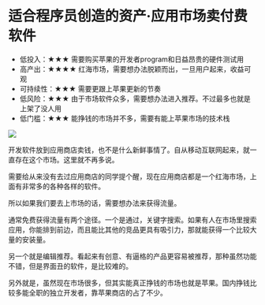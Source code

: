 # 适合程序员创造的资产·应用市场卖付费软件

- 低投入：★★★ 需要购买苹果的开发者program和日益昂贵的硬件测试用 
- 高产出：★★★★ 红海市场，需要想办法脱颖而出，一旦用户起来，收益可观
- 可持续性：★★★  需要更跟上苹果更新的节奏
- 低风险：★★★ 由于市场软件众多，需要想办法进入推荐。不过最多也就是上架了没人用
- 低门槛：★★★ 能挣钱的市场并不多，需要有能上苹果市场的技术栈


![](https://theseven.ftqq.com/20200407201107.png)

开发软件放到应用商店卖钱，也不是什么新鲜事情了。自从移动互联网起来，就一直存在这个市场。这里就不再多说。

需要给从来没有去过应用商店的同学提个醒，现在应用商店都是一个红海市场，上面有非常多的各种各样的软件。

所以如果我们要去上市场的话，需要想办法来获得流量。

通常免费获得流量有两个途径。一个是通过，关键字搜索。如果有人在市场里搜索应用，你能排到前边，而且能比其他的竞品更具有吸引力，那就能获得一个比较大量的安装量。

另一个就是编辑推荐。看起来有创意、有逼格的产品更容易被推荐，那种虽然功能不错，但是界面丑的软件，是比较难的。

另外就是，虽然现在市场很多，但其实能真正挣钱的市场也就是苹果。国内挣钱比较多能全职的独立开发者，靠苹果商店的占了不少。